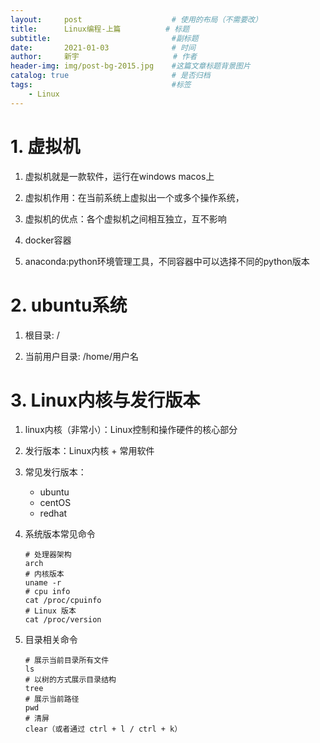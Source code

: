 ```yaml
---
layout:     post                    # 使用的布局（不需要改）
title:      Linux编程-上篇    		# 标题 
subtitle:    						#副标题
date:       2021-01-03              # 时间
author:     新宇                     # 作者
header-img: img/post-bg-2015.jpg    #这篇文章标题背景图片
catalog: true                       # 是否归档
tags:                               #标签
    - Linux
---
```


# 1. 虚拟机
1. 虚拟机就是一款软件，运行在windows macos上

2. 虚拟机作用：在当前系统上虚拟出一个或多个操作系统，

3. 虚拟机的优点：各个虚拟机之间相互独立，互不影响

4. docker容器

5. anaconda:python环境管理工具，不同容器中可以选择不同的python版本

# 2. ubuntu系统

1. 根目录: /

2. 当前用户目录: /home/用户名

# 3. Linux内核与发行版本

1. linux内核（非常小）：Linux控制和操作硬件的核心部分

2. 发行版本：Linux内核 + 常用软件

3. 常见发行版本：
	- ubuntu
	- centOS
	- redhat

4. 系统版本常见命令

	```
	# 处理器架构
	arch
	# 内核版本
	uname -r
	# cpu info
	cat /proc/cpuinfo
	# Linux 版本
	cat /proc/version
	```

5. 目录相关命令

	```
	# 展示当前目录所有文件
	ls	
	# 以树的方式展示目录结构
	tree
	# 展示当前路径
	pwd
	# 清屏
	clear（或者通过 ctrl + l / ctrl + k）
	```